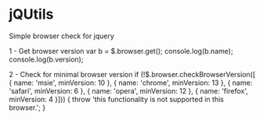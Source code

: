 jQUtils
=======
Simple browser check for jquery

1 - Get browser version
  var b = $.browser.get();
  console.log(b.name);
  console.log(b.version);

2 - Check for minimal browser version 
    if (!$.browser.checkBrowserVersion([
        { name: 'msie', minVersion: 10 },
        { name: 'chrome', minVersion: 13 },
        { name: 'safari', minVersion: 6 },
        { name: 'opera', minVersion: 12 },
        { name: 'firefox', minVersion: 4 }])) 
    {
        throw 'this functionality is not supported in this browser.';
    }
